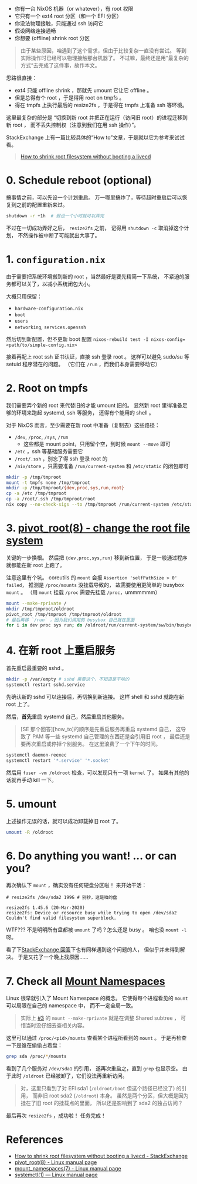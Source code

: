 <!--
title: 只通过 ssh 离线调整 root 分区大小
created: 2021-02-08T00:44:42+0800
modified:
- time: 2021-02-08T02:50:11+0800
tags:
- ssh
- nixos
- linux
-->

- 你有一台 NixOS 机器（or whatever），有 root 权限
- 它只有一个 ext4 root 分区（和一个 EFI 分区）
- 你没法物理接触，只能通过 ssh 访问它
- 假设网络连接通畅
- 你想要 (offline) shrink root 分区

> 由于某些原因，咱遇到了这个需求，但由于比较复杂一直没有尝试。
> 等到实际操作时已经可以物理接触那台机器了。
> 不过嘛，最终还是用”最复杂的方式“去完成了这件事，故作本文。

思路很直接：
- ext4 只能 offline shrink ，那就先 umount 它让它 offline 。
- 但是总得有个 root ，于是得用 root on tmpfs 。
- 得在 tmpfs 上执行最后的 resize2fs ，于是得在 tmpfs 上准备 ssh 等环境。

这里最复杂的部分是
“切换到新 root 并把正在运行（访问旧 root）的进程迁移到新 root ，
而不丢失控制权（注意到我们在用 ssh 操作）”。

StackExchange 上有一篇比较具体的“How to”文章，于是就以它为参考来试试看。

> [How to shrink root filesystem without booting a livecd][howto]

# 0. Schedule reboot (optional)

搞事情之前，可以先设一个计划重启。
万一哪里搞炸了，等待超时重启后可以恢复到之前的配置重新来过。
```bash
shutdown -r +1h  # 假设一个小时就可以弄完
```

不过在一切成功弄好之后， `resize2fs` 之前，
记得用 `shutdown -c` 取消掉这个计划，
不然操作被中断了可能就出大事了。

# 1. `configuration.nix`

由于需要把系统环境搬到新的 root ，当然最好是要先精简一下系统，
不紧迫的服务都可以关了，以减小系统闭包大小。

大概只用保留：
- `hardware-configuration.nix`
- `boot`
- `users`
- `networking`, `services.openssh`

然后切到新配置，但不更新 boot 配置
`nixos-rebuild test -I nixos-config=<path/to/simple-config.nix>`

接着再配上 root ssh 证书认证，直接 ssh 登录 root 。
这样可以避免 sudo/su 等 setuid 程序潜在的问题。
（它们在 `/run` ，而我们本身需要移动它）

# 2. Root on tmpfs

我们需要弄个新的 root 来代替旧的才能 umount 旧的。
显然新 root 里得准备足够的环境来跑起 systemd, ssh 等服务，
还得有个能用的 shell 。

对于 NixOS 而言，至少需要在新 root 中准备（复制去）这些路径：
- `/dev`, `/proc`, `/sys`, `/run`
  - 这些都是 mount point，只用留个空，到时候 `mount --move` 即可
- `/etc` ，ssh 等基础服务需要它
- `/root/.ssh` ，别忘了得 ssh 登录 root 的
- `/nix/store` ，只需要准备 `/run/current-system` 和 `/etc/static` 的闭包即可

```bash
mkdir -p /tmp/tmproot
mount -t tmpfs none /tmp/tmproot
mkdir -p /tmp/tmproot/{dev,proc,sys,run,root}
cp -a /etc /tmp/tmproot
cp -a /root/.ssh /tmp/tmproot/root
nix copy --no-check-sigs --to /tmp/tmproot /run/current-system /etc/static
```

# 3. [pivot_root(8) - change the root file system][pivot_root]

关键的一步换根。
然后把 `{dev,proc,sys,run}` 移到新位置，
于是一般通过程序就都能在新 root 上跑了。

注意这里有个坑。
coreutils 的 `mount` 会报 `Assertion 'selfPathSize > 0' failed`，
推测是 `/proc/mounts` 没挂载导致的，
故需要使用更简单的 busybox `mount` 。
（用 `mount` 挂载 `/proc` 需要先挂载 `/proc`，ummmmmm）

```bash
mount --make-rprivate /
mkdir /tmp/tmproot/oldroot
pivot_root /tmp/tmproot /tmp/tmproot/oldroot
# 最后再移 `/run` ，因为我们调用的 busybox 自己就在里面
for i in dev proc sys run; do /oldroot/run/current-system/sw/bin/busybox mount --move /oldroot/$i /$i; done
```

# 4. 在新 root 上重启服务

首先重启最重要的 sshd 。

```bash
mkdir -p /var/empty # sshd 需要这个，不知道是干啥的
systemctl restart sshd.service
```

先确认新的 sshd 可以连接后，再切换到新连接。
这样 shell 和 sshd 就跑在新 root 上了。

然后，**首先**重启 systemd 自己，然后重启其他服务。

> [SE 那个回答][how_to]的顺序是先重启服务再重启 systemd 自己，
> 这导致了 PAM 等一些 systemd 自己管理的东西还是会引用旧 root ，
> 最后还是要再次重启或停掉个别服务。
> 在这里浪费了一个下午的时间。

```bash
systemctl daemon-reexec
systemctl restart '*.service' '*.socket'
```

然后用 `fuser -vm /oldroot` 检查，可以发现只有一项 `kernel` 了。
如果有其他的话就再手动 kill 一下。

# 5. umount

上述操作无误的话，就可以成功卸载掉旧 root 了。

```bash
umount -R /oldroot
```

# 6. Do anything you want! ... or can you?

再次确认下 `mount` ，确实没有任何硬盘分区啦！
来开始干活：
```shell
# resize2fs /dev/sda2 199G # 别抄，这是咱的盘

resize2fs 1.45.6 (20-Mar-2020)
resize2fs: Device or resource busy while trying to open /dev/sda2
Couldn't find valid filesystem superblock.
```

WTF??? 不是明明所有盘都被 `umount` 了吗？怎么还是 busy 。
咱也没 `mount -l` 呀。

看了下[StackExchange 回答][howto]下也有同样遇到这个问题的人，
但似乎并未得到解决。
于是又花了一个晚上找原因……

# 7. Check all [Mount Namespaces][mount_ns]

Linux 很早就引入了 Mount Namespace 的概念。
它使得每个进程看见的 `mount` 可以局限在自己的 namespace 中，
而不一定全局一致。

> 实际上 [#3](#3-pivot_root-8-change-the-root-file-system) 的
> `mount --make-rprivate` 就是在调整 Shared subtree ，
> 可惜当时没仔细去查相关内容。

这里可以通过 `/proc/<pid>/mounts` 查看某个进程所看到的 `mount` 。
于是再检查一下是谁在偷偷占着盘：

```bash
grep sda /proc/*/mounts
```

看到了几个服务对 `/dev/sda1` 的引用，
遂再次重启之，直到 `grep` 也显示空。
由于此时 `/oldroot` 已经被卸了，它们没法再重新访问。

> 对，这里只看到了对 EFI sda1 (`/oldroot/boot` 但这个路径已经没了) 的引用，
> 而非旧 root sda2 (`/oldroot`) 本身。
> 虽然是两个分区，但大概是因为挂在了旧 root 的挂载点的里面，
> 所以还是影响到了 sda2 的独占访问？

最后再次 `resize2fs` ，成功啦！
任务完成！

# References

- [How to shrink root filesystem without booting a livecd - StackExchange][howto]
- [pivot_root(8) - Linux manual page][pivot_root]
- [mount_namespaces(7) - Linux manual page][mount_ns]
- [systemctl(1) — Linux manual page][systemctl]

[howto]: https://unix.stackexchange.com/questions/226872/how-to-shrink-root-filesystem-without-booting-a-livecd
[pivot_root]: https://man7.org/linux/man-pages/man8/pivot_root.8.html
[mount_ns]: https://www.man7.org/linux/man-pages/man7/mount_namespaces.7.html
[systemctl]: https://man7.org/linux/man-pages/man1/systemctl.1.html
